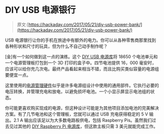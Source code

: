 # DIY USB 电源银行

> 原文:[https://hackaday.com/2017/05/21/diy-usb-power-bank/](https://hackaday.com/2017/05/21/diy-usb-power-bank/)

USB 电源银行让你的手机在旅途中有额外的电力。你可以从各种零售商那里找到各种形状和尺寸的玩具，但为什么不自己动手制作呢？

[金]有一个如何做到这一点的演练。这个 [DIY USB 电源库](http://www.instructables.com/id/Powerbank-DIY-12000-16000-MAh-21-Amp-3D-printed/)将 18650 个电池单元和一个电源管理板打包到一个 3D 打印的盒子中。四节电池提供 16，000 毫安时，应该可以给你充几次电。最终产品看起来相当不错，而且比购买类似容量的电源组要便宜一点。

这里使用的[电源管理硬件](https://www.banggood.com/Dual-USB-5V-1A-2_1A-Mobile-Power-Bank-18650-Battery-Charger-PCB-Module-Board-p-1031593.html?p=O516115442892201607W)似乎是许多电源组设计中使用的通用部件。它执行必要的电压转换，并管理充电和放电，以避免损坏电池。一个小显示屏显示电池组的状态。

你可能更喜欢购买现成的电源，但这种设计可能是为其他项目添加电池的完美解决方案。有了几节电池和这个管理板，您就可以通过 USB 充电获得稳定的 5 V 输出。2.1 A 输出应该足以为大多数电路板供电，包括 Raspberry Pis。虽然我们过去见过其他的 [DIY Raspberry Pi 电源库](http://hackaday.com/2016/11/26/diying-a-raspberry-pi-power-bank/)，但这款主板只需 3 美元就能完成工作。